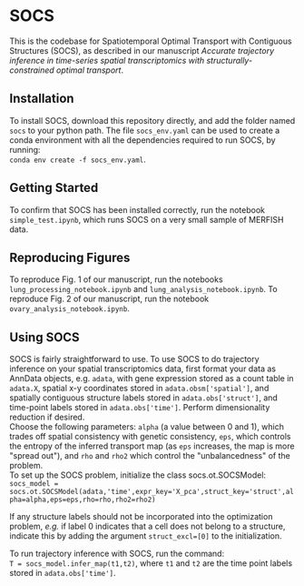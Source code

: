 # SOCS
This is the codebase for Spatiotemporal Optimal Transport with Contiguous Structures (SOCS), as described in our manuscript *Accurate trajectory inference in time-series spatial transcriptomics with structurally-constrained optimal transport*. 

## Installation
To install SOCS, download this repository directly, and add the folder named `socs` to your python path. The file `socs_env.yaml` can be used to create a conda environment with all the dependencies required to run SOCS, by running:\
`conda env create -f socs_env.yaml`.

## Getting Started
To confirm that SOCS has been installed correctly, run the notebook `simple_test.ipynb`, which runs SOCS on a very small sample of MERFISH data.

## Reproducing Figures
To reproduce Fig. 1 of our manuscript, run the notebooks `lung_processing_notebook.ipynb` and `lung_analysis_notebook.ipynb`. To reproduce Fig. 2 of our manuscript, run the notebook `ovary_analysis_notebook.ipynb`.

## Using SOCS
SOCS is fairly straightforward to use. To use SOCS to do trajectory inference on your spatial transcriptomics data, first format your data as AnnData objects, e.g. `adata`, with gene expression stored as a count table in `adata.X`, spatial x-y coordinates stored in `adata.obsm['spatial']`, and spatially contiguous structure labels stored in `adata.obs['struct']`, and time-point labels stored in `adata.obs['time']`. Perform dimensionality reduction if desired.\
Choose the following parameters: `alpha` (a value between 0 and 1), which trades off spatial consistency with genetic consistency, `eps`, which controls the entropy of the inferred transport map (as `eps` increases, the map is more "spread out"), and `rho` and `rho2` which control the "unbalancedness" of the problem.\
To set up the SOCS problem, initialize the class socs.ot.SOCSModel:\
`socs_model = socs.ot.SOCSModel(adata,'time',expr_key='X_pca',struct_key='struct',alpha=alpha,eps=eps,rho=rho,rho2=rho2)`

If any structure labels should not be incorporated into the optimization problem, *e.g.* if label 0 indicates that a cell does not belong to a structure, indicate this by adding the argument `struct_excl=[0]` to the initialization.

To run trajectory inference with SOCS, run the command:\
`T = socs_model.infer_map(t1,t2)`,
where `t1` and `t2` are the time point labels stored in `adata.obs['time']`.